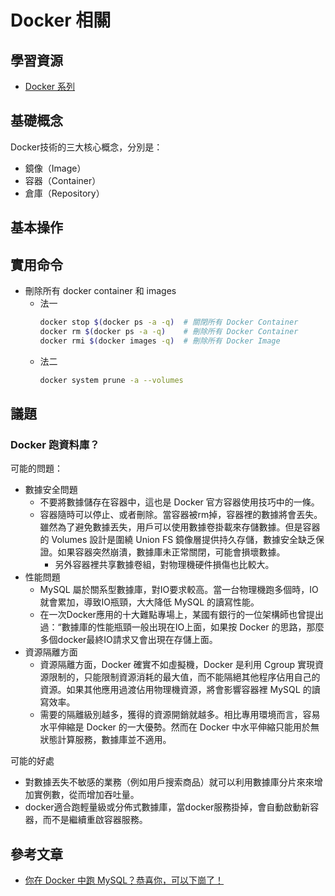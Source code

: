 # Docker 相關

## 學習資源

* [Docker 系列](https://medium.com/lily-engineer/docker/home)

## 基礎概念

Docker技術的三大核心概念，分別是：

* 鏡像（Image）
* 容器（Container）
* 倉庫（Repository）

## 基本操作


## 實用命令

* 刪除所有 docker container 和 images
    * 法一
        ```bash
        docker stop $(docker ps -a -q)  # 關閉所有 Docker Container
        docker rm $(docker ps -a -q)    # 刪除所有 Docker Container
        docker rmi $(docker images -q)  # 刪除所有 Docker Image
        ```
    * 法二
        ```bash
        docker system prune -a --volumes
        ```

## 議題

### Docker 跑資料庫？

可能的問題：

* 數據安全問題
    * 不要將數據儲存在容器中，這也是 Docker 官方容器使用技巧中的一條。
    * 容器隨時可以停止、或者刪除。當容器被rm掉，容器裡的數據將會丟失。雖然為了避免數據丟失，用戶可以使用數據卷掛載來存儲數據。但是容器的 Volumes 設計是圍繞 Union FS 鏡像層提供持久存儲，數據安全缺乏保證。如果容器突然崩潰，數據庫未正常關閉，可能會損壞數據。
        * 另外容器裡共享數據卷組，對物理機硬件損傷也比較大。
* 性能問題
    * MySQL 屬於關系型數據庫，對IO要求較高。當一台物理機跑多個時，IO就會累加，導致IO瓶頸，大大降低 MySQL 的讀寫性能。
    * 在一次Docker應用的十大難點專場上，某國有銀行的一位架構師也曾提出過：“數據庫的性能瓶頸一般出現在IO上面，如果按 Docker 的思路，那麼多個docker最終IO請求又會出現在存儲上面。
* 資源隔離方面
    * 資源隔離方面，Docker 確實不如虛擬機，Docker 是利用 Cgroup 實現資源限制的，只能限制資源消耗的最大值，而不能隔絕其他程序佔用自己的資源。如果其他應用過渡佔用物理機資源，將會影響容器裡 MySQL 的讀寫效率。
    * 需要的隔離級別越多，獲得的資源開銷就越多。相比專用環境而言，容易水平伸縮是 Docker 的一大優勢。然而在 Docker 中水平伸縮只能用於無狀態計算服務，數據庫並不適用。

可能的好處

* 對數據丟失不敏感的業務（例如用戶搜索商品）就可以利用數據庫分片來來增加實例數，從而增加吞吐量。
* docker適合跑輕量級或分佈式數據庫，當docker服務掛掉，會自動啟動新容器，而不是繼續重啟容器服務。

## 參考文章

* [你在 Docker 中跑 MySQL？恭喜你，可以下崗了！](https://mp.weixin.qq.com/s/LaADoyFEqfOPHtQ_XByI4Q)